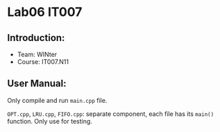 # Lab06 IT007

## Introduction:
- Team: WINter 
- Course: IT007.N11

## User Manual:
Only compile and run `main.cpp` file. 

`OPT.cpp`, `LRU.cpp`, `FIFO.cpp`: separate component, each file has its `main()` function. Only use for testing.
